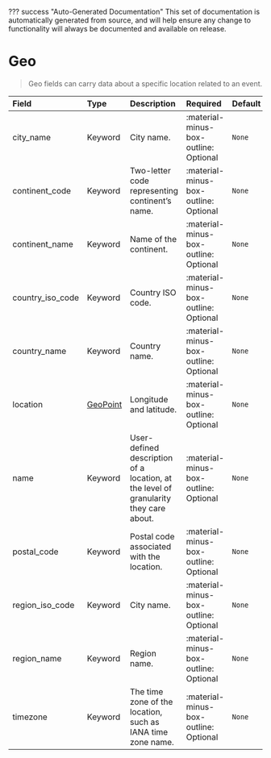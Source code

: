 ??? success "Auto-Generated Documentation"
    This set of documentation is automatically generated from source, and will help ensure any change to functionality will always be documented and available on release.

# Geo

> Geo fields can carry data about a specific location related to an event.

| Field | Type | Description | Required | Default |
| :--- | :--- | :--- | :--- | :--- |
| city_name | Keyword | City name. | :material-minus-box-outline: Optional | `None` |
| continent_code | Keyword | Two-letter code representing continent’s name. | :material-minus-box-outline: Optional | `None` |
| continent_name | Keyword | Name of the continent. | :material-minus-box-outline: Optional | `None` |
| country_iso_code | Keyword | Country ISO code. | :material-minus-box-outline: Optional | `None` |
| country_name | Keyword | Country name. | :material-minus-box-outline: Optional | `None` |
| location | [GeoPoint](/howler-docs/odm/class/geopoint) | Longitude and latitude. | :material-minus-box-outline: Optional | `None` |
| name | Keyword | User-defined description of a location, at the level of granularity they care about. | :material-minus-box-outline: Optional | `None` |
| postal_code | Keyword | Postal code associated with the location. | :material-minus-box-outline: Optional | `None` |
| region_iso_code | Keyword | City name. | :material-minus-box-outline: Optional | `None` |
| region_name | Keyword | Region name. | :material-minus-box-outline: Optional | `None` |
| timezone | Keyword | The time zone of the location, such as IANA time zone name. | :material-minus-box-outline: Optional | `None` |
